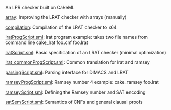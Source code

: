 An LPR checker built on CakeML

[array](array):
Improving the LRAT checker with arrays (manually)

[compilation](compilation):
Compilation of the LRAT checker to x64

[lratProgScript.sml](lratProgScript.sml):
lrat program example: takes two file names from command line
cake_lrat foo.cnf foo.lrat

[lratScript.sml](lratScript.sml):
Basic specification of an LRAT checker (minimal optimization)

[lrat_commonProgScript.sml](lrat_commonProgScript.sml):
Common translation for lrat and ramsey

[parsingScript.sml](parsingScript.sml):
Parsing interface for DIMACS and LRAT

[ramseyProgScript.sml](ramseyProgScript.sml):
Ramsey number 4 example:
cake_ramsey foo.lrat

[ramseyScript.sml](ramseyScript.sml):
Defining the Ramsey number and SAT encoding

[satSemScript.sml](satSemScript.sml):
Semantics of CNFs and general clausal proofs
